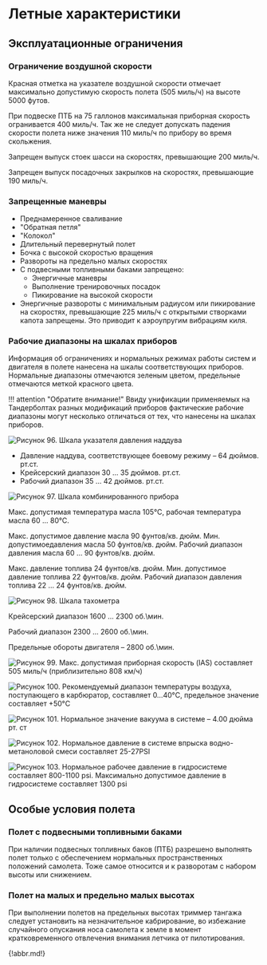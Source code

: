 # Летные характеристики

## Эксплуатационные ограничения

### Ограничение воздушной скорости

Красная отметка на указателе воздушной скорости отмечает максимально допустимую скорость
полета (505 миль/ч) на высоте 5000 футов.

При подвеске ПТБ на 75 галлонов максимальная приборная скорость огранивается 400 миль/ч.
Так же не следует допускать падения скорости полета ниже значения 110 миль/ч по прибору во
время скольжения.

Запрещен выпуск стоек шасси на скоростях, превышающие 200 миль/ч.

Запрещен выпуск посадочных закрылков на скоростях, превышающие 190 миль/ч.

### Запрещенные маневры

- Преднамеренное сваливание
- "Обратная петля"
- "Колокол"
- Длительный перевернутый полет
- Бочка с высокой скоростью вращения
- Развороты на предельно малых скоростях
- С подвесными топливными баками запрещено:
    - Энергичные маневры
    - Выполнение тренировочных посадок
    - Пикирование на высокой скорости
- Энергичные развороты с минимальным радиусом или пикирование на скоростях,
превышающие 225 миль/ч с открытыми створками капота запрещены. Это приводит к
аэроупругим вибрациям киля.

### Рабочие диапазоны на шкалах приборов

Информация об ограничениях и нормальных режимах работы систем и двигателя в полете
нанесена на шкалы соответствующих приборов. Нормальные диапазоны отмечаются зеленым
цветом, предельные отмечаются меткой красного цвета.

!!! attention "Обратите внимание!"
    Ввиду унификации применяемых на Тандерболтах разных модификаций
    приборов фактические рабочие диапазоны могут несколько отличаться от тех, что нанесены на
    шкалах приборов.

![Рисунок 96. Шкала указателя давления наддува](img/img-159-1-screen.jpg)

- Давление наддува, соответствующее боевому режиму – 64 дюймов. рт.ст.
- Крейсерский диапазон 30 ... 35 дюймов. рт.ст.
- Рабочий диапазон 35 ... 42 дюймов. рт.ст.

![Рисунок 97. Шкала комбинированного прибора](img/img-160-1-screen.jpg)

Макс. допустимая температура масла 105°C, рабочая температура масла 60 ... 80°C.

Макс. допустимое давление масла 90 фунтов/кв. дюйм. Мин. допустимоедавления масла 50
фунтов/кв. дюйм. Рабочий диапазон давления масла 60 ... 90 фунтов/кв. дюйм.

Макс. давление топлива 24 фунтов/кв. дюйм. Мин. допустимое давление топлива 22 фунтов/кв.
дюйм. Рабочий диапазон давления топлива 22 ... 24 фунтов/кв. дюйм.

![Рисунок 98. Шкала тахометра](img/img-161-1-screen.jpg)

Крейсерский диапазон 1600 ... 2300 об.\мин.

Рабочий диапазон 2300 ... 2600 об.\мин.

Предельные обороты двигателя – 2800 об.\мин.

![Рисунок 99. Макс. допустимая приборная скорость (IAS) составляет 505 миль/ч (приблизительно 808 км/ч)](img/img-162-1-screen.jpg)

![Рисунок 100. Рекомендуемый диапазон температуры воздуха, поступающего в карбюратор, составляет 0…40°C, предельное значение составляет +50°C](img/img-163-1-screen.jpg)

![Рисунок 101. Нормальное значение вакуума в системе – 4.00 дюйма рт. ст](img/img-163-2-screen.jpg)

![Рисунок 102. Нормальное давление в системе впрыска водно-метаноловой смеси составляет 25-27PSI](img/img-164-1-screen.jpg)

![Рисунок 103. Нормальное рабочее давление в гидросистеме составляет 800-1100 psi. Максимально допустимое давление в гидросистеме составляет 1300 psi](img/img-165-1-screen.jpg)

## Особые условия полета

### Полет с подвесными топливными баками

При наличии подвесных топливных баков (ПТБ) разрешено выполнять полет только с
обеспечением нормальных пространственных положений самолета. Тоже самое относится и к
разворотам с набором высоты или снижением.

### Полет на малых и предельно малых высотах

При выполнении полетов на предельных высотах триммер тангажа следует установить на
незначительное кабрирование, во избежание случайного опускания носа самолета к земле в
момент кратковременного отвлечения внимания летчика от пилотирования.

{!abbr.md!}
